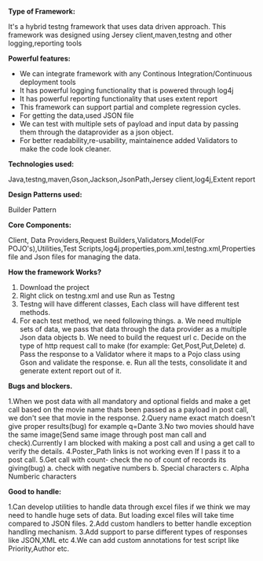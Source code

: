 **Type of Framework:**

It's a hybrid testng framework that uses data driven approach. This framework was designed using Jersey client,maven,testng and other logging,reporting tools

**Powerful features:**

- We can integrate framework with any Continous Integration/Continuous deployment tools
- It has powerful logging functionality that is powered through log4j
- It has powerful reporting functionality that uses extent report
- This framework can support partial and complete regression cycles.
- For getting the data,used JSON file
- We can test with multiple sets of payload and input data by passing them through the dataprovider as a json object.
- For better readability,re-usability, maintainence added Validators to make the code look cleaner.

**Technologies used:**

Java,testng,maven,Gson,Jackson,JsonPath,Jersey client,log4j,Extent report

**Design Patterns used:**

Builder Pattern

**Core Components:**

Client, Data Providers,Request Builders,Validators,Model(For POJO's),Utilities,Test Scripts,log4j.properties,pom.xml,testng.xml,Properties file and Json files for managing the data.


**How the framework Works?**

1. Download the project
2. Right click on testng.xml and use Run as Testng
3. Testng will have different classes, Each class will have different test methods.
4. For each test method, we need following things.
	a. We need multiple sets of data, we pass that data through the data provider as a multiple Json data objects
	b. We need to build the request url
	c. Decide on the type of http request call to make (for example: Get,Post,Put,Delete)
	d. Pass the response to a Validator where it maps to a Pojo class using Gson and validate the response.
	e. Run all the tests, consolidate it and generate extent report out of it.


**Bugs and blockers.**

1.When we post data with all mandatory and optional fields and make a get call based on the movie name thats been passed as a payload in post call, we don't see that movie in the response.
2.Query name exact match doesn't give proper results(bug) for example q=Dante
3.No two movies should have the same image(Send same image through post man call and check).Currently I am blocked with making a post call and using a get call to verify the details.
4.Poster_Path links is not working even If I pass it to a post call.
5.Get call with count- check the no of count of records its giving(bug)
 a. check with negative numbers
 b. Special characters
 c. Alpha Numberic characters


**Good to handle:**

1.Can develop utilities to handle data through excel files if we think we may need to handle huge sets of data. But loading excel files will take time compared to JSON files.
2.Add custom handlers to better handle exception handling mechanism.
3.Add support to parse different types of responses like JSON,XML etc
4.We can add custom annotations for test script like Priority,Author etc.





































